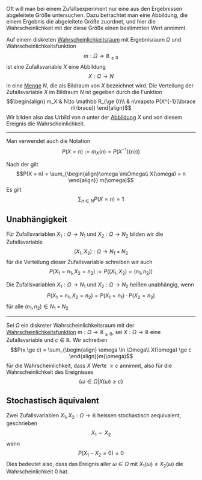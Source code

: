Oft will man bei einem Zufallsexperiment nur eine aus den Ergebnissen abgeleitete Größe untersuchen. Dazu betrachtet man eine Abbildung, die einem Ergebnis die abgeleitete Größe zuordnet, und hier die Wahrscheinlichkeit mit der diese Größe einen bestimmten Wert annimmt.

Auf einem diskreten [Wahrscheinlichkeitsraum](Wahrscheinlichkeitsfunktionen.md) mit Ergebnisraum $\Omega$ und Wahrscheinlichkeitsfunktion
$$m: \Omega \to \mathbb R_{\ge 0}$$
ist eine Zufallsvariable $X$ eine Abbildung
$$X: \Omega \to N$$
in eine [Menge](Mengen.md) $N$, die als Bildraum von $X$ bezeichnet wird. Die Verteilung der Zufallsvariable $X$ im Bildraum $N$ ist gegeben durch die Funktion
$$\begin{align}
m_X:& N\to \mathbb R_{\ge 0}\\
& n\mapsto P(X^{-1}(\lbrace n\rbrace))
\end{align}$$
Wir bilden also das Urbild von $n$ unter der [Abbildung](Abbildungen.md) $X$ und von diesem Ereignis die Wahrscheinlichkeit.

---

Man verwendet auch die Notation 
$$P(X = n) := m_X (n) = P(X^{-1}(\lbrace n\rbrace))$$

Nach der gilt
$$P(X = n) = \sum_{\begin{align}\omega \in\Omega\\ X(\omega) = n \end{align}} m(\omega)$$
Es gilt
$$\sum_{n\in N} P(X = n) = 1$$

## Unabhängigkeit

Für Zufallsvariablen $X_1 : \Omega \to N_1$ und $X_2 :\Omega \to N_2$ bilden wir die Zufallsvariable
$$(X_1, X_2): \Omega \to N_1 \times N_2$$
für die Verteilung dieser Zufallsvariable schreiben wir auch
$$P(X_1 = n_1, X_2 = n_2) := P((X_1, X_2) = (n_1, n_2))$$

Die Zufallsvariablen $X_1: \Omega \to N_1$ und $X_2: \Omega \to N_2$ heißen unabhängig, wenn
$$P(X_1 = n_1, X_2 = n_2) = P(X_1 = n_1) \cdot P(X_2 = n_2)$$
für alle $(n_1, n_2) \in N_1 \times N_2$

---

Sei $\Omega$ ein diskreter Wahrscheinlichkeitsraum mit der [Wahrscheinlichkeitsfunktion](Wahrscheinlichkeitsfunktion.md) $m: \Omega \to \mathbb R_{\ge 0}$, sei $X: \Omega \to\mathbb R$ eine Zufallsvariable und $c\in \mathbb R$. Wir schreiben
$$P(x \ge c) = \sum_{\begin{align}
\omega \in \Omega\\ X(\omega) \ge c
\end{align}}m(\omega)$$
für die Wahrscheinlichkeit, dass $X$ Werte $\ge c$ annimmt, also für die Wahrscheinlichkeit des Ereignisses
$$\lbrace \omega\in\Omega |
X(\omega) \ge c\rbrace$$


## Stochastisch äquivalent 
Zwei Zufallsvariablen $X_1, X_2: \Omega \to \mathbb R$ heissen stochastisch aequivalent, geschrieben
$$X_1 \sim X_2$$
wenn
$$P(X_1 - X_2 = 0) = 0$$
Dies bedeutet also, dass das Ereignis aller $\omega\in\Omega$ mit $X_1(\omega) \not = X_2(\omega)$ die Wahrscheinlichkeit $0$ hat.
